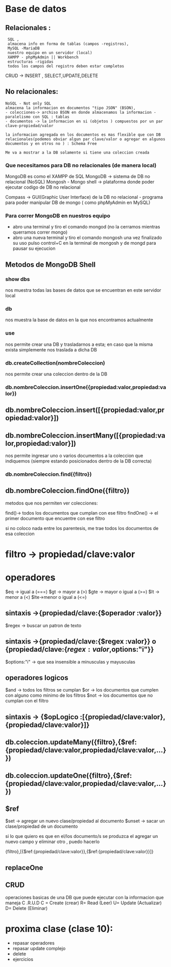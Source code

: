 # Base de datos
## Relacionales :
     SQL ,
     almacena info en forma de tablas (campos -registros),
     MySQL -MariaDB
     nuestro equipo en un servidor (local)
     XAMPP - phpMyAdmin || Workbench
     estructuras -rigidas 
     todos los campos del registro deben estar completos 
CRUD -> INSERT , SELECT,UPDATE,DELETE

## No relacionales:

    NoSQL - Not only SQL
    almacena la informacion en documentos "tipo JSON" (BSON),
    - colecciones-> archiso BSON en donde almacenamos la informacion - paralelismo con SQL : tablas 
    - documentos -> la informacion en si (objetos ) compuestos por un par clave-propiedad/valor

    la informacion agregada en los documentos es mas flexible que con DB relacionales(podemos obviar algun par clave/valor o agregar en algunos documentos y en otros no ) : Schema Free

    Me va a mostrar a la DB solamente si tiene una coleccion creada

### Que necesitamos  para DB no relacionales (de manera local)

MongoDB es como el XAMPP de SQL
MongoDB -> sistema de DB no relacional (NoSQL)
Mongosh - Mongo shell -> plataforma donde poder ejecutar codigo de DB no relacional

Compass -> GUI(Graphic User Interface) de la DB no relacional - programa para poder manipular DB de mongo ( como phpMyAdmin en MySQL)


### Para correr MongoDB en nuestros equipo

- abro una terminal y tiro el comando mongod (no la cerramos mientras querramos correr mongo)
- abro una nueva terminal y tiro el comando mongosh 
una vez finalizado su uso pulso control+C en la terminal de mongosh y de mongd para pausar su ejecucion 

## Metodos de MongoDB Shell 

### show dbs
nos muestra todas las bases de datos que se encuentran en este servidor local

### db
nos muestra la base de datos en la que nos encontramos actualmente 

### use
nos permite crear una DB y trasladarnos a esta; en caso que la misma exista simplemente nos traslada a dicha DB

### db.createCollection(nombreColeccion)
nos permite crear una coleccion dentro de la DB 

### db.nombreColeccion.insertOne({propiedad:valor,propiedad:valor}) 
##  db.nombreColeccion.insert([{propiedad:valor,propiedad:valor}])
##  db.nombreColeccion.insertMany([{propiedad:valor,propiedad:valor}])
nos permite ingresar uno o varios documentos a la coleccion que indiquemos (siempre estando posicionados dentro de la DB correcta)

### db.nombreColeccion.find({filtro}) 
## db.nombreColeccion.findOne({filtro}) 
metodos que nos permiten ver colecciones:

find()-> todos los documentos que cumplan con ese filtro
findOne() -> el primer documento que encuentre con ese filtro

si no coloco nada entre los parentesis, me trae todos los documentos de esa coleccion 

# filtro -> propiedad/clave:valor 
# operadores 

$eq -> igual a (===)
$gt -> mayor a (>)
$gte -> mayor o igual a (>=)
$lt -> menor a (<)
$lte->menor o igual a (<=)

## sintaxis ->{propiedad/clave:{$operador :valor}}

$regex -> buscar un patron de texto 

## sintaxis ->{propiedad/clave:{$regex :valor}} o {propiedad/clave:{$regex :valor,$options:"i"}}

$options:"i" -> que sea insensible a minusculas y mayusculas


## operadores logicos 
$and -> todos los filtros se cumplan 
$or -> los documentos que cumplen con alguno como minimo de los filtros
$not -> los documentos que no cumplan con el filtro 

## sintaxis -> {$opLogico :[{propiedad/clave:valor},{propiedad/clave:valor}]}


## db.coleccion.updateMany({filtro},{$ref:{propiedad/clave:valor,propiedad/clave:valor,...}})
## db.coleccion.updateOne({filtro},{$ref:{propiedad/clave:valor,propiedad/clave:valor,...}})

## $ref 
$set -> agregar un nuevo clase/propiedad al documento
$unset -> sacar un clase/propiedad de un documento 

si lo que quiero es que en el/los  documento/s se produzca el agregar un nuevo campo y eliminar otro , puedo hacerlo 

{filtro},[{$ref:{propiedad/clave:valor}},{$ref:{propiedad/clave:valor}}]}

## replaceOne

## CRUD 

operaciones basicas de una DB que puede ejecutar con la informacion que maneja 
C .R.U.D
C = Create (crear)
R= Read (Leer)
U= Update (Actualizar)
D= Delete (Eliminar)


# proxima clase (clase 10):
- repasar operadores 
- repasar update complejo
- delete 
- ejercicios 